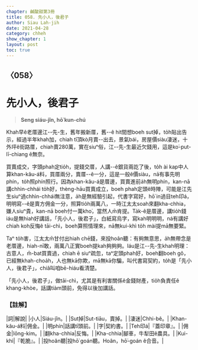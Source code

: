 ```yaml
---
chapter: 鹹酸甜第3冊
title: 058. 先小人，後君子
author: Siau Lah-jih
date: 2021-04-28
category: chheh
show_chapter: 1
layout: post
toc: true
---
```


## 〈058〉
# 先小人，後君子
> **Seng siáu-jîn, hō͘ kun-chú**
 
Khah早ê老厝邊江--先-生，舊年搬新厝，舊--ê hit間想boeh sut掉，to̍h貼出告示，經過半年khah加，chiah tī頂kò月賣--出去，景氣bái，房屋價siàu淒迷，十外坪ê街路厝，chiah賣280萬，實在siuⁿ俗，江--先-生最近欠錢用，這是ko͘-put-lī-chiang ê無奈。

買賣成交，字頭phah定tio̍h，提錢交厝，人講--ê銀貨兩訖了後，to̍h ài kap中人算khan-kâu-á料，買厝兩分，賣厝--ê一分，這是一般ê價siàu，nā有事先明phín，to̍h照phín照行。因為khan-kâu-á是厝邊，買賣進前a̍h無明phín，kan-nā講chhìn-chhái to̍h好，thèng-hāu買賣成立，boeh phah定頭ê時陣，可能是江先生siuⁿ過chhìn-chhái無注意，a̍h是無經驗引起，代書字寫好，hō͘ in過目teh印á，明明寫--ê是賣方佣金一分，照算tio̍h兩萬八，一時江太太soah來翻kha-chhia，嫌人siuⁿ貴，kan-nā boeh付一萬kho͘，當然人m̄肯提。Ta̍k-ê是厝邊，講tio̍h錢iáu是無hiah好講話，「先小人，後君子」，白紙寫烏字，寫kah明明明，ná有講好chiah koh反悔ê tāi-chì，boeh算照情理來，nā無kui-khì to̍h mài提mā無要緊。

Taⁿ to̍h害，江太太m̄甘付出hiah chē錢，來投hoân聽：有夠無意思，a̍h無帶念是老厝邊，hiah-nī敢，兩萬八正實boeh提kah夠夠夠。Iáu是江--先-生khah明理：古意人，m̄-bat買賣過，chiah ē siuⁿ疏忽，taⁿ定頭phah好，boeh翻boeh gô，已經無khah-choa̍h，人也無kā你欺，mā無kā你騙，叫代書寫契約，to̍h是「先小人，後君子」，chiâ叫咱bē-hiáu看清楚。

「先小人，後君子」，做tāi-chì，尤其是有利害關係ê金錢財產，tio̍h負責任ê khang-khòe，話講tiàm頭前，免得以後加講話。

 
### 【註解】

|詞|解說|
|小人|Siáu-jîn。|
|Sut掉|Sut-tiāu，賣掉。|
|淒迷|Chhi-bê。|
|Khan-kâu-á料|佣金。|
|明phín|話講tī頭前。|
|字|契約書。|
|Teh印á|『蓋印章』。|
|佣金|Iōng-kim。|
|翻kha-chhia|反悔。|
|Kha-chhia|腳車，牛犁田ê農具。|
|Kui-khì|『乾脆』。|
|投hoân聽|投hō͘ goán聽。Hoân，hō͘-goán ê合音。|
